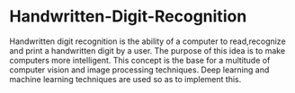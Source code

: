 # Handwritten-Digit-Recognition
Handwritten digit recognition is the ability of a computer to read,recognize and print a handwritten digit by a user. The purpose of this idea is to make computers more intelligent. This concept is the base for a multitude of computer vision and image processing techniques. Deep learning and machine learning techniques are used so as to implement this.
